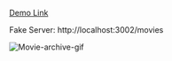 [Demo Link](https://cihan-movie-archive.netlify.app/) 

Fake Server: http://localhost:3002/movies

![Movie-archive-gif](./src/assets/movie-archive.gif)
